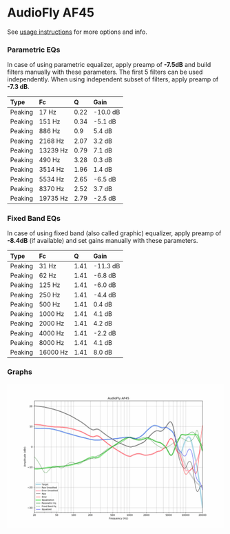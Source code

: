 # AudioFly AF45
See [usage instructions](https://github.com/jaakkopasanen/AutoEq#usage) for more options and info.

### Parametric EQs
In case of using parametric equalizer, apply preamp of **-7.5dB** and build filters manually
with these parameters. The first 5 filters can be used independently.
When using independent subset of filters, apply preamp of **-7.3 dB**.

| Type    | Fc       |    Q | Gain     |
|:--------|:---------|:-----|:---------|
| Peaking | 17 Hz    | 0.22 | -10.0 dB |
| Peaking | 151 Hz   | 0.34 | -5.1 dB  |
| Peaking | 886 Hz   | 0.9  | 5.4 dB   |
| Peaking | 2168 Hz  | 2.07 | 3.2 dB   |
| Peaking | 13239 Hz | 0.79 | 7.1 dB   |
| Peaking | 490 Hz   | 3.28 | 0.3 dB   |
| Peaking | 3514 Hz  | 1.96 | 1.4 dB   |
| Peaking | 5534 Hz  | 2.65 | -6.5 dB  |
| Peaking | 8370 Hz  | 2.52 | 3.7 dB   |
| Peaking | 19735 Hz | 2.79 | -2.5 dB  |

### Fixed Band EQs
In case of using fixed band (also called graphic) equalizer, apply preamp of **-8.4dB**
(if available) and set gains manually with these parameters.

| Type    | Fc       |    Q | Gain     |
|:--------|:---------|:-----|:---------|
| Peaking | 31 Hz    | 1.41 | -11.3 dB |
| Peaking | 62 Hz    | 1.41 | -6.8 dB  |
| Peaking | 125 Hz   | 1.41 | -6.0 dB  |
| Peaking | 250 Hz   | 1.41 | -4.4 dB  |
| Peaking | 500 Hz   | 1.41 | 0.4 dB   |
| Peaking | 1000 Hz  | 1.41 | 4.1 dB   |
| Peaking | 2000 Hz  | 1.41 | 4.2 dB   |
| Peaking | 4000 Hz  | 1.41 | -2.2 dB  |
| Peaking | 8000 Hz  | 1.41 | 4.1 dB   |
| Peaking | 16000 Hz | 1.41 | 8.0 dB   |

### Graphs
![](./AudioFly%20AF45.png)